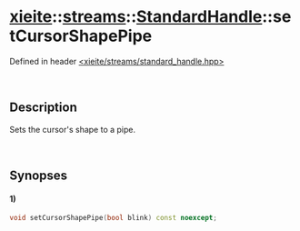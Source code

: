 # [xieite](../../../../../xieite.md)\:\:[streams](../../../../../streams.md)\:\:[StandardHandle](../../../standard_handle.md)\:\:setCursorShapePipe
Defined in header [<xieite/streams/standard_handle.hpp>](../../../../../../include/xieite/streams/standard_handle.hpp)

&nbsp;

## Description
Sets the cursor's shape to a pipe.

&nbsp;

## Synopses
#### 1)
```cpp
void setCursorShapePipe(bool blink) const noexcept;
```
